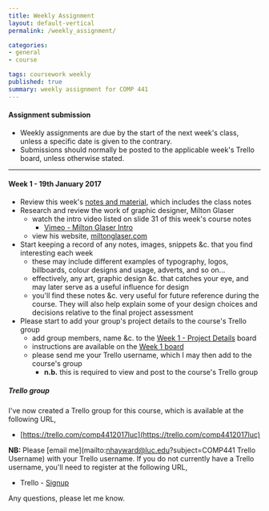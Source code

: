 ```yaml
---
title: Weekly Assignment
layout: default-vertical
permalink: /weekly_assignment/

categories:
- general
- course

tags: coursework weekly
published: true
summary: weekly assignment for COMP 441
---
```


#### Assignment submission
* Weekly assignments are due by the start of the next week's class, unless a specific date is given to the contrary.
* Submissions should normally be posted to the applicable week's Trello board, unless otherwise stated.

***

<!--
#### Week 15 - 23rd April 2015
* Please complete your final course assessment, the 'Demo and Report of Final Assessment'. An outline report is available at the following URL,
  * [Final Report Outline](/assets/docs/COMP388441-FinalReportOutline.pdf).
* In addition to the suggested final report outline, please feel free to submit other pertinent work or data for consideration
  * if you submit additional material for consideration, please document and explain it in your report's appendix
* Each report is an individual student submission, although it may include some shared project details and information
  * eg: project overview, screenshots, data...
* Report is due on Thursday 30th April 2015 by 7pm.
* Please send me a PDF copy of this report. This can be sent as an email attachment to [nhayward@luc.edu](mailto:nhayward@luc.edu?subject=COMP388/441 Final Report)
or shared via an online service such as Google Drive, Dropbox &c..
* Please send me a copy of your presentation material, as demonstrated in class on Thursday 23rd April 2015.
  * supporting material, including videos, live applications &c. will also be considered if submitted

In addition, please complete the following peer review notes for Thursday's class presentations.

* Brief guidelines for final project presentation and peer review notes
  * [Guidelines](http://goo.gl/Oa2lgv)
* Please complete the following peer review forms for each project presentation. Please do not complete a form for your own project.
  * [Group 1 - Forgetful Fairy by Blake Gideon](http://goo.gl/UrJopK)
  * [Group 2 - Stack Overflow by Michael Flatley](http://goo.gl/ezGrVj)
  * [Group 3 - Daily Mail by Aziz Pulatov, Itua Egbor, & Nabeel Ahmed Tanveer](http://goo.gl/JDeDcf)
  * [Group 4 - The Oregon Trail by Connor Gallagher](http://goo.gl/YAZfXM)
  * [Group 5 - Pinnacle Project by Katharine Herringshaw, Riley Kleckley, Heather Linich, & Julie Wroblewski](http://goo.gl/fe6tWG)
  * [Group 6 - Restaurant Management System by Raphael Salvador & Alessandra Velozo](http://goo.gl/ruxPtl)
  * [Group 7 - Résumé Tie by Abhishek Srivastava](http://goo.gl/FaI3KO)
  * [Group 8 - Roots4All by Amanda Jensen](http://goo.gl/TFEJKs)
  * [Group 9 - Perseus Project by Ashley Eckhoff](http://goo.gl/dZkeZY)
  * [Group 10 - Independent Study Tender by Christopher Robertson](http://goo.gl/ZSm6Kj)
  * [Group 11 - LingsCars.com by Saheed Amuda & Sharif Onihale](http://goo.gl/hu6334)
  * [Group 12 - Space Jam by Abdulrahman Alshehri, Brian Liceaga, & Michael Polowski](http://goo.gl/RT3gMg)
  * [Group 13 - Android Lollipop by Mshari Algazlan](http://goo.gl/cMjvjb)
  * [Group 14 - Yelp.com by Rakesh Chowdary Damancharla](http://goo.gl/oKNRGD)

Please complete the above peer review notes by Monday 27th April 2015 in order to qualify for assessment towards your final grade.

**NB:** the above peer review process is a required component of the 'demo and report of final assessment' coursework assessment. This is
detailed in point 3 of the [Coursework](/coursework) outline.

#### Week 14 - 16th April 2015
1) Please review this week's [notes and material](/notes).

2) Please review the [Final Report Outline](/assets/docs/COMP388441-FinalReportOutline.pdf).

3) Please prepare your project's presentation for next week's class, Thursday 23rd April 2015 at 7pm.

  * each group presentation should be between 5 and 10 minutes in length (strict 10 minute maximum)
  * style of presentation may include a formal presentation (slides &c.), online demo or video demonstration
  * each group's presentation will be anonymously peer reviewed by the class
    * these comments will only be seen by myself, and will remain private to your colleagues
  * your presentation should consider the pertinent aspects outlined in the [Final Report Outline](/assets/docs/COMP388441-FinalReportOutline.pdf)
    * each presentation will be an opportunity to condense this information for demonstration purposes

  The classroom provides media connections for VGA, HDMI, and general internet access via the desktop computer.

  Any questions please let me know.

  **NB:** It is important that you arrive on time for the start of the class at 7pm.


#### Week 13 - 9th April 2015
1) Please review this week's [notes and material](/notes).

2) Please review the [Final Report Outline](/assets/docs/COMP388441-FinalReportOutline.pdf).

3) Relative to your chosen project for the final assessment, please consider and define the following,

  * required goals for usability testing you might wish to conduct on either a prototype or finished version of your application
    * refer to slide 3 of this week's class [notes](/notes) for example goals
  * questions for test users relative to presented images of competing applications
    * consider the example comparison images shown on slides 4-6 of this week's class [notes](/notes)

Please post this information to your project's list on the Group Projects board on the course's Trello organisation,

  * [Group Projects](https://trello.com/b/Hik9bcmi/group-projects)

4) Please prepare for a quiz during next week's class. This quiz will include the following:

  * material covered within the class [notes](/notes), weeks 10, 11, and 13 inclusive
  * there may also be questions from any other week's class [notes](/notes) throughout this semester's course
  * multiple choice questions
  * you will be given one hour to complete this quiz in class
  * please ensure you have a registered Google account, which we'll use to complete the online form
  * please ensure you bring an internet enabled device to class
    * eg: laptop, tablet, smartphone...


Quiz URL = [http://goo.gl/3h2cq4](http://goo.gl/3h2cq4)

#### Week 11 - 26th March 2015
1) Please review this week's [notes and material](/notes).

2) Relative to your chosen project for the final assessment, please consider and define the following,

  * consider and outline your application's *interaction concepts* and in particular its required *interaction styles*
  * outline your initial *information architecture* for your application. In particular, consider the following
    * naming scheme and glossary
    * navigation and places
    * navigation mechanisms
    * presentation of places
  * outline your application's common *interaction framework*
  * create a mockup or prototype for your application
    * you may choose either a low-fidelity or high-fidelity mockup or prototype
    * add a brief explanation on your choice of either a mockup or prototype and the associated fidelity

Please post this information to your project's list on the Group Projects board on the course's Trello organisation,

  * [Group Projects](https://trello.com/b/Hik9bcmi/group-projects)

We shall also briefly discuss these prototypes and mockups at the start of our next class, Thursday 9th April 2015 at 7pm. Please
ensure your initial mockup or prototype is ready for this class.

#### Week 13 - 14th April 2016
1) Please review this week's [notes and material](/notes)

2) Relative to your chosen project for the final assessment, please consider and define the following,

  * outline your application's common *interaction framework*
  * create a mockup or prototype for your application
    * you may choose either a low-fidelity or high-fidelity mockup or prototype
    * add a brief explanation on your choice of either a mockup or prototype and the associated fidelity
-->

<!--
#### Week 15 - 28th April 2016

* Please complete your group's final project report
  * suggested report length between 5 and 10 pages - more than 10 pages is fine
  * report length is not limited, the above is simply a suggested target length for your report
* Further details can be found in the following outline
  * [Final Report Outline](/assets/docs/comp441-hci-final-report-outline.pdf)
* Report must be submitted by 7pm on Thursday 5th May 2016
   * send a PDF copy to [nhayward@luc.edu](mailto:nhayward@luc.edu?subject=COMP441 - Final Report)

**NB:** Don't forget to add details of each member's contributions to the project in this report. If you prefer, you may submit an individual report for this contribution outline to [nhayward@luc.edu](mailto:nhayward@luc.edu?subject=COMP441 - Individual Final Report)

#### Week 14 - 21st April 2016
1) Please review this week's [notes and material](/notes).

2) Please review the [Final Report Outline](/assets/docs/comp441-hci-final-report-outline.pdf).

3) Please prepare your project's final presentation for next week's class, Thursday 28th April 2016 at 7pm.

  * each group presentation should be between 5 and 10 minutes in length (10 minutes maximum)
  * style of presentation may include a formal presentation (slides &c.), online demo or video demonstration
    * or a combination of the above options
  * where possible, each member should contribute to the presentation
  * your presentation should consider the pertinent aspects outlined in the [Final Report Outline](/assets/docs/comp441-hci-final-report-outline.pdf)
    * each presentation will be an opportunity to condense this information for demonstration purposes

If there are any specific software or hardware requirements for this presentation, please let me know before the start of next week's class.

Any questions please let me know.

Enjoy your week.

#### Week 13 - 14th April 2016
1) Please review this week's [notes and material](/notes), including the following extra notes,

  * [extra - Final Report Outline](/assets/docs/comp441-hci-final-report-outline.pdf)
  * [extra - Windows Metro](/assets/docs/Windows_Metro.PDF)

2) Relative to your chosen project for the final assessment, please consider and define the following,

  * required goals for usability testing you might wish to conduct on prototypes during development and design of your application
  * questions for test users relative to presented images of competing applications
  * Please add a copy of this material to the following Trello board,
    * [Week 13 - Testing](https://trello.com/b/nhmYnMeZ/week-13-testing)
    * instructions for this exercise are also available on the above Trello board

3) Relative to your chosen project for the final assessment, please consider the following,

  * create a mockup or prototype for your application
    * you may choose either a low-fidelity or high-fidelity mockup or prototype
    * add a brief explanation on your choice of either a mockup or prototype and the associated fidelity

We shall briefly discuss these prototypes and mockups at the start of our next class, Thursday 21st April 2016 at 7pm. Please
ensure your initial mockup or prototype is ready for this class. Each project group will be given a maximum 2-3 minutes per demo to showcase their application, and its design.

If there are any specific software or hardware requirements for this demo, please let me know before the start of next week's class.

**NB:** focus solely on the prototypes and mockups...the main presentation and demo is due in week 15.

Any questions, please let me know.

Enjoy your week.

#### Week 12 - 7th April 2016
1) Please review this week's [notes and material](/notes), including the following extra notes,

  * [extra - design mockups](/assets/docs/comp441-hci-design-mockups.pdf)

2) Relative to your chosen project for the final assessment, please consider and define the following,

  * consider and outline your application's **interaction concepts** and in particular its required **interaction styles**
  * outline your initial **information architecture** for your application. In particular, consider the following
    * naming scheme and glossary
    * navigation and places
    * navigation mechanisms
    * presentation of places
  * Please add a copy of this material to the following Trello board,
    * [Week 12 - Interaction & Information](https://trello.com/b/W5YXGmK1/week-12-interaction-information)
    * instructions for this exercise are also available on the above Trello board

Initial guidelines have been posted as a list on the above board. Any questions please [contact](/contact) me.

Enjoy your week.

#### Week 11 - 31st March 2016
1) Please review this week's [notes and material](/notes).

2) Relative to your chosen project for the final assessment, please consider and define the following,

  * how you intend to encourage a user's competence relative to your application?
    * eg: consider the Robinson model of competence, and the various stages
  * how will visibility be integrated within your application to aid user feedback?
  * what is the role of affordance relative to feedback within your application?
    * consider both **activational** and **behavioural** feedback
  * how will you use constraints within your UI
  * Please add a copy of this material to the following Trello board,
    * [Week 11 - Constraints & Feedback](https://trello.com/b/L3CX8rdo/week-11-constraints-and-feedback)
    * instructions for this exercise are also available on the above Trello board

Initial guidelines have been posted as a list on the above board. Any questions please [contact](/contact) me.

Enjoy your week.

#### Week 9 - 17th March 2016
* Please prepare for a quiz during our next class on Thursday 31st march 2016. This quiz will include the following:
  * material covered within the class [notes](/notes), weeks 4, 6, 7, and 9 inclusive
  * multiple choice questions
  * you will be given at least 45 minutes to complete this quiz in class
  * please ensure you have a registered Google account, which we'll use to complete the online form
  * please ensure you bring an internet enabled device to class
    * eg: laptop, tablet, smartphone...

Any questions please [contact](/contact) me.

Enjoy your Easter break.

Quiz URL = []()

#### Week 7 - 3rd March 2016
1) Please review this week's [notes and material](/notes).

2) Relative to your chosen project for the final assessment, please consider and define the following,

  * any tutorial material that would benefit a user of your project's product, website, service &c..
    * consider the aspects of your new design that should be included in a tutorial
    * can this tutorial be improved with the use of *gamification*?
      * if yes, which aspects and how?
  * choose a page, window, frame &c. from your original or new product - one that demonstrates example content and usage
    * consider default patterns a user might follow within this page &c.
      * eg: which zones, content, links &c. are most prevalent within that page &c.
      * does the design and layout follow a prescribed pattern, such as a standard Z or F pattern down the page?
    * does this page &c. adhere to the *Laws of Gestalt*?
      * which laws, and how?
      * outline examples for each applicable law within your chosen page &c.
  * Please add a copy of this material to the following Trello board,
    * [Week 7 - Patterns & Laws](https://trello.com/b/ep4UqSAj/week-7-patterns-laws)
     * instructions for this exercise are also available on the above Trello board

Initial guidelines have been posted as a list on the above board. Any questions please [contact](/contact) me.

Enjoy your Spring Break.

#### Week 6 - 25th February 2016
1) Please review this week's [notes and material](/notes), in particular the material concerning the KLM-GOMS model.

2) Relative to your chosen project for the final assessment, please consider and define the following,

  * the primary, default functionality for your project's product, website, service &c..
    * in effect, your project's 'big, green button'
    * compare and contrast the original product with your goals for the updated design
  * test user interaction with this defined primary, default functionality using the KLM-GOMS model
    * please refer to the KLM-GOMS model as defined in this week's notes
      * use the example listed in this week's notes as a guide to test your own project's product
      * test the original product, and then consider how this might be improved in your new design
    * Please add a copy of this material to the following Trello board,
      * [Week 6 - Initial Testing](https://trello.com/b/aJEVwjid/week-6-initial-testing)
       * instructions for this exercise are also available on the above Trello board

Initial guidelines have been posted as a list on the above board. Any questions please [contact](/contact) me.

#### Week 5 - 18th February 2016
1) Please add a copy of your presentation or accompanying notes, which was completed as part of your week 4 assignment, to the following Trello board,

  * [Week 5 - Presentation Details](https://trello.com/b/PNRxF5q5/week-5-presentation-details)

Please create a separate list for your project on the above board. Then,  

  * add your presentation files or notes to your project's list
  * add a weekly status report on work conducted towards your project
  * consider the primary focus of your project, and its site or app, and add details on the following,
    * how does it create cognitive overload at the moment?
    * how do you plan to initially modify the design to reduce this overload?

Initial guidelines have been posted as a list on the above board. Any questions please [contact](/contact) me.

#### Week 4 - 11th February 2016
1) The following assignment is your first formal preparatory work towards the final course assessment, as
detailed in the overall [coursework](/coursework) outline, no.2.

* Please prepare, either within your group or individually, a brief lightning presentation of approximately 5 minutes maximum. However, please try to keep it to 5 minutes or less.
It should include the following information:
  * brief outline of your initial concept/concepts for the final assessment
  * what is good and bad with the current interface?
    * in particular, consider this with regard to material we have covered over the first four weeks of the semester
  * initial thoughts on aspects you'd like to improve and modify for your final assessment
  * brief comments on proposed development plan up to the end of Spring break of the current semester

Presentations will be scheduled for the start of next week's class, which begins at 7pm on Thursday 18th February 2016.

**NB:** A formal slide presentation is optional. It is up to you to decide upon a preferred presentation style for this assignment. This style of quick presentation is becoming increasingly popular at less formal conferences.

Please consider it useful practice for the final presentation.

2) Please review your quiz result.

  * your results will be sent out on Friday 12th February 2016 to the provided LUC email address
  * if you have not received your result by the weekend, please [contact](/contact) me

3) Please ensure you have read through all of the course [notes](/notes) for the first four weeks of the semester.

#### Week 3 - 4th February 2016
* Review this week's [notes and material](/notes), which includes the class notes
* Please ensure you have now added your group's details to the course's Trello group
  * add group members, name &c. to the [Week 1 board](https://trello.com/b/xFQB0sss/week-1)
  * further instructions are available in the 'Project Teams' list on the [Week 1 board](https://trello.com/b/xFQB0sss/week-1)
* Please prepare for a quiz at the start of next week's class. This quiz will include the following:
  * material covered within the class [notes](/notes), weeks 1 to 3, and material discussed in class
  * multiple choice questions
  * you will be given 45 minutes to complete the quiz in class
  * please ensure you have a registered Google account, which we'll use to complete the online form
  * please ensure you bring an internet enabled device to class
    * eg: laptop, tablet, smartphone...

Quiz URL = [http://goo.gl/forms/pi9Xcm7Hv3](http://goo.gl/forms/pi9Xcm7Hv3)

Any questions, please let me know.

#### Week 2 - 22nd January 2015
* Review this week's [notes and material](/notes), which includes the class notes
* Please select two digital products that you like, and two that you dislike.
  * consider their user interfaces and general design
    * why do you like or dislike these products?
    * what would you like to change?
    * are there features or aspects of similar products that could be incorporated within these products?
    * what is the design and development history for your chosen products?
      * ie: can you trace a series of design compromises and improvements in previous models up to the current product release?

An example of the above might be the design and development of the user interface for the Apple iPod, iPad, or iPhone.

This product review provides an initial opportunity to consider products and designs for your final course assessment.

I shall be creating a [Trello](https://trello.com/comp388441luc) board for this work. Please [contact me](mailto:nhayward@luc.edu?subject=Trello)
by the end of Monday 26th January 2015 with your [Trello](https://trello.com/) username. If you are new to [Trello](https://trello.com/),
you will need to register for their service.

After receiving your Trello username, I will add you to the class organisation. Please post your product ideas, both
good and bad, to the [Product Brainstorming](https://trello.com/comp388441luc) board by the end of Wednesday 28th January 2015.

This Trello organisation is private, and only visible to those enrolled in this course.

We will discuss these products during next week's class.

#### Week 2 - 28th January 2016
* Review this week's [notes and material](/notes), which includes the class notes
* Please select one digital product that you like, and one that you dislike.
  * consider their user interfaces and general design
    * why do you like or dislike these products?
    * what would you like to change?
    * are there features or aspects of similar products that could be incorporated within these products?
    * what is the design and development history for your chosen products?
      * ie: can you trace a series of design compromises and improvements in previous models up to the current product release?
  * an example of the above might be the design and development of the user interface for the Apple iPod, iPad, or iPhone...
  * a website, mobile or desktop application &c. is also an acceptable product to consider and review
  * this product review provides an initial opportunity to consider products and designs for your final course assessment
  * add details for the above on the [Week 2 board](https://trello.com/b/GfuSKSTH/week-2)
    * further instructions are available in the 'Analysis of Devices' list on the [Week 2 board](https://trello.com/b/GfuSKSTH/week-2)

Any questions, please let me know.

-->

#### Week 1 - 19th January 2017

* Review this week's [notes and material](/notes), which includes the class notes
* Research and review the work of graphic designer, Milton Glaser
  * watch the intro video listed on slide 31 of this week's course notes
    * [Vimeo - Milton Glaser Intro](http://vimeo.com/11577085)
  * view his website, [miltonglaser.com](http://www.miltonglaser.com)  
* Start keeping a record of any notes, images, snippets &c. that you find interesting each week
  * these may include different examples of typography, logos, billboards, colour designs and usage, adverts, and so on...
  * effectively, any art, graphic design &c. that catches your eye, and may later serve as a useful influence for design
  * you'll find these notes &c. very useful for future reference during the course. They will also help explain some of your design choices and decisions relative to the final project assessment
* Please start to add your group's project details to the course's Trello group
  * add group members, name &c. to the [Week 1 - Project Details](https://trello.com/b/V7vuLBPM/week-1-project-details) board
  * instructions are available on the [Week 1 board](https://trello.com/b/V7vuLBPM/week-1-project-details)
  * please send me your Trello username, which I may then add to the course's group
    * **n.b.** this is required to view and post to the course's Trello group


##### Trello group
I've now created a Trello group for this course, which is available at the following URL,

  * [https://trello.com/comp4412017luc](https://trello.com/comp4412017luc)

**NB:** Please [email me](mailto:nhayward@luc.edu?subject=COMP441 Trello Username) with your Trello username. If you do not currently have a Trello username, you'll need to register at the following URL,

* Trello - [Signup](https://trello.com/signup)

<!--
##### Slack group
I have also created a Slack group for this course, which is called **COMP 441 @ LUC**. I shall send an invite to this group to each member of the class. Please accept this invite as soon as possible. We shall be using Slack for class-wide communication, announcements, and discussions.
-->
Any questions, please let me know.
